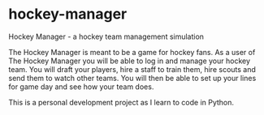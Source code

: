 # hockey-manager

Hockey Manager - a hockey team management simulation

The Hockey Manager is meant to be a game for hockey fans.  As a user of The Hockey Manager you will be able to log in and manage your hockey team.  You will draft your players, hire a staff to train them, hire scouts and send them to watch other teams.  You will then be able to set up your lines for game day and see how your team does.

This is a personal development project as I learn to code in Python.

